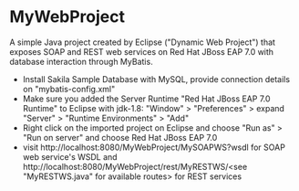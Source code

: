 # MyWebProject
A simple Java project created by Eclipse ("Dynamic Web Project") that exposes SOAP and REST web services on Red Hat JBoss EAP 7.0 with database interaction through MyBatis.
- Install Sakila Sample Database with MySQL, provide connection details on "mybatis-config.xml"
- Make sure you added the Server Runtime "Red Hat JBoss EAP 7.0 Runtime" to Eclipse with jdk-1.8: "Window" > "Preferences" > expand "Server" > "Runtime Environments" > "Add"
- Right click on the imported project on Eclipse and choose "Run as" > "Run on server" and choose Red Hat JBoss EAP 7.0
- visit http://localhost:8080/MyWebProject/MySOAPWS?wsdl for SOAP web service's WSDL and http://localhost:8080/MyWebProject/rest/MyRESTWS/<see "MyRESTWS.java" for available routes> for REST services

